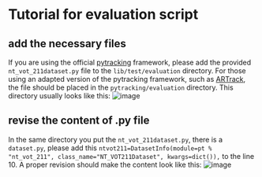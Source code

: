 # Tutorial for evaluation script
## add the necessary files
If you are using the official [pytracking](https://github.com/visionml/pytracking/tree/master) framework, please add the provided `nt_vot_211dataset.py` file to the `lib/test/evaluation` directory. For those using an adapted version of the pytracking framework, such as [ARTrack](https://github.com/MIV-XJTU/ARTrack), the file should be placed in the `pytracking/evaluation` directory. This directory usually looks like this:
![image](https://github.com/user-attachments/assets/8bf7bbab-360c-4d6d-8707-291df8d403e1)

## revise the content of .py file
In the same directory you put the `nt_vot_211dataset.py`, there is a `dataset.py`, please add this `ntvot211=DatasetInfo(module=pt % "nt_vot_211", class_name="NT_VOT211Dataset", kwargs=dict()),` to the line 10. A proper revision should make the content look like this:
![image](https://github.com/user-attachments/assets/0398cc28-d59b-4581-a1bc-9983fc158e74)
